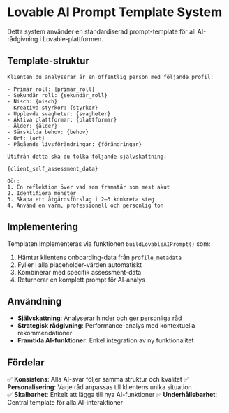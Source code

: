 # Lovable AI Prompt Template System

Detta system använder en standardiserad prompt-template för all AI-rådgivning i Lovable-plattformen.

## Template-struktur

```
Klienten du analyserar är en offentlig person med följande profil:

- Primär roll: {primär_roll}
- Sekundär roll: {sekundär_roll}  
- Nisch: {nisch}
- Kreativa styrkor: {styrkor}
- Upplevda svagheter: {svagheter}
- Aktiva plattformar: {plattformar}
- Ålder: {ålder}
- Särskilda behov: {behov}
- Ort: {ort}
- Pågående livsförändringar: {förändringar}

Utifrån detta ska du tolka följande självskattning:

{client_self_assessment_data}

Gör:
1. En reflektion över vad som framstår som mest akut
2. Identifiera mönster
3. Skapa ett åtgärdsförslag i 2–3 konkreta steg
4. Använd en varm, professionell och personlig ton
```

## Implementering

Templaten implementeras via funktionen `buildLovableAIPrompt()` som:
1. Hämtar klientens onboarding-data från `profile_metadata`
2. Fyller i alla placeholder-värden automatiskt
3. Kombinerar med specifik assessment-data
4. Returnerar en komplett prompt för AI-analys

## Användning

- **Självskattning**: Analyserar hinder och ger personliga råd
- **Strategisk rådgivning**: Performance-analys med kontextuella rekommendationer
- **Framtida AI-funktioner**: Enkel integration av ny funktionalitet

## Fördelar

✅ **Konsistens**: Alla AI-svar följer samma struktur och kvalitet
✅ **Personalisering**: Varje råd anpassas till klientens unika situation  
✅ **Skalbarhet**: Enkelt att lägga till nya AI-funktioner
✅ **Underhållsbarhet**: Central template för alla AI-interaktioner